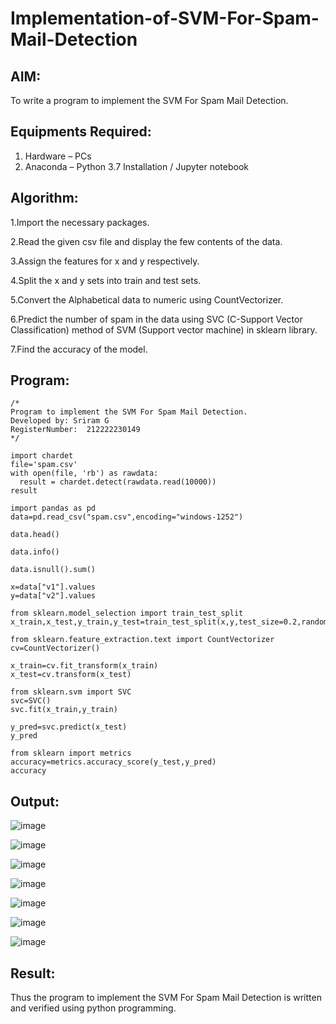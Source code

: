 # Implementation-of-SVM-For-Spam-Mail-Detection

## AIM:
To write a program to implement the SVM For Spam Mail Detection.

## Equipments Required:
1. Hardware – PCs
2. Anaconda – Python 3.7 Installation / Jupyter notebook

## Algorithm:

1.Import the necessary packages.

2.Read the given csv file and display the few contents of the data.

3.Assign the features for x and y respectively.

4.Split the x and y sets into train and test sets.

5.Convert the Alphabetical data to numeric using CountVectorizer.

6.Predict the number of spam in the data using SVC (C-Support Vector Classification) method of
SVM (Support vector machine) in sklearn library.

7.Find the accuracy of the model.

## Program:
```
/*
Program to implement the SVM For Spam Mail Detection.
Developed by: Sriram G
RegisterNumber:  212222230149
*/
```
```
import chardet
file='spam.csv'
with open(file, 'rb') as rawdata:
  result = chardet.detect(rawdata.read(10000))
result
```
```
import pandas as pd
data=pd.read_csv("spam.csv",encoding="windows-1252")
```
```
data.head()
```
```
data.info()
```
```
data.isnull().sum()
```
```
x=data["v1"].values
y=data["v2"].values
```
```
from sklearn.model_selection import train_test_split
x_train,x_test,y_train,y_test=train_test_split(x,y,test_size=0.2,random_state=0)
```
```
from sklearn.feature_extraction.text import CountVectorizer
cv=CountVectorizer()
```
```
x_train=cv.fit_transform(x_train)
x_test=cv.transform(x_test)
```
```
from sklearn.svm import SVC
svc=SVC()
svc.fit(x_train,y_train)
```
```
y_pred=svc.predict(x_test)
y_pred
```
```
from sklearn import metrics
accuracy=metrics.accuracy_score(y_test,y_pred)
accuracy
```

## Output:

![image](https://github.com/Sriram8452/Implementation-of-SVM-For-Spam-Mail-Detection/assets/118708032/001b72fe-8489-440e-8552-eb24ac186c93)

![image](https://github.com/Sriram8452/Implementation-of-SVM-For-Spam-Mail-Detection/assets/118708032/0a6a7728-5df3-4b35-a130-7e6566dbfdc4)

![image](https://github.com/Sriram8452/Implementation-of-SVM-For-Spam-Mail-Detection/assets/118708032/0e8f402f-9254-4039-ad96-54f7c121a784)

![image](https://github.com/Sriram8452/Implementation-of-SVM-For-Spam-Mail-Detection/assets/118708032/ff1231e7-f081-4141-bbde-98472e76e443)

![image](https://github.com/Sriram8452/Implementation-of-SVM-For-Spam-Mail-Detection/assets/118708032/4a603041-7b3a-4b0b-b565-2fd0afcf3269)

![image](https://github.com/Sriram8452/Implementation-of-SVM-For-Spam-Mail-Detection/assets/118708032/5d0b61cb-05f5-49b5-bab2-41cd20832e24)

![image](https://github.com/Sriram8452/Implementation-of-SVM-For-Spam-Mail-Detection/assets/118708032/aec5d4d5-8c30-4c94-90a9-ef9eb94c4ebe)





## Result:
Thus the program to implement the SVM For Spam Mail Detection is written and verified using python programming.
